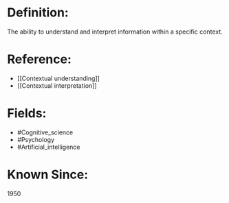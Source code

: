 

# Definition:
The ability to understand and interpret information within a specific context.

# Reference:
- [[Contextual understanding]]
- [[Contextual interpretation]]

# Fields: 
- #Cognitive_science
- #Psychology
- #Artificial_intelligence

# Known Since:
1950

